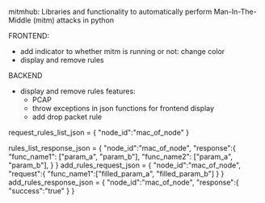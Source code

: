 mitmhub: Libraries and functionality to automatically perform Man-In-The-Middle (mitm) attacks in python


FRONTEND:
* add indicator to whether mitm is running or not: change color
* display and remove rules

BACKEND
* display and remove rules
features:
  * PCAP
  * throw exceptions in json functions for frontend display
  * add drop packet rule
  
request_rules_list_json = {
  "node_id":"mac_of_node"
} 

rules_list_response_json = {
   "node_id":"mac_of_node",
   "response":{
      "func_name1": ["param_a", "param_b"],
      "func_name2": ["param_a", "param_b"],
    }
}
add_rules_request_json = {
   "node_id":"mac_of_node",
   "request":{
      "func_name1":["filled_param_a", "filled_param_b"]
   }
}
add_rules_response_json = {
   "node_id":"mac_of_node",
   "response":{
       "success":"true"
    }
}
